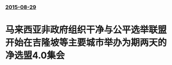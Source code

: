 ### [2015-08-29](/news/2015/08/29/index.md)

##### 
# 马来西亚非政府组织干净与公平选举联盟开始在吉隆坡等主要城市举办为期两天的净选盟4.0集会



